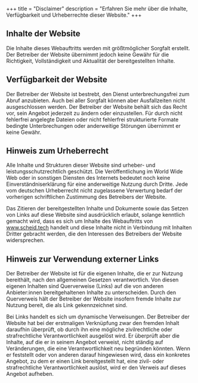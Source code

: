 +++
title = "Disclaimer"
description = "Erfahren Sie mehr über die Inhalte, Verfügbarkeit und Urheberrechte dieser Website."
+++

## Inhalte der Website 

Die Inhalte dieses Webauftritts werden mit größtmöglicher Sorgfalt erstellt. Der Betreiber der Website übernimmt jedoch keine Gewähr für die Richtigkeit, Vollständigkeit und Aktualität der bereitgestellten Inhalte.

<!--more-->

## Verfügbarkeit der Website 

Der Betreiber der Website ist bestrebt, den Dienst unterbrechungsfrei zum Abruf anzubieten. Auch bei aller Sorgfalt können aber Ausfallzeiten nicht ausgeschlossen werden. Der Betreiber der Website behält sich das Recht vor, sein Angebot jederzeit zu ändern oder einzustellen. Für durch nicht fehlerfrei angelegte Dateien oder nicht fehlerfrei strukturierte Formate bedingte Unterbrechungen oder anderweitige Störungen übernimmt er keine Gewähr.

## Hinweis zum Urheberrecht 

Alle Inhalte und Strukturen dieser Website sind urheber- und leistungsschutzrechtlich geschützt. Die Veröffentlichung im World Wide Web oder in sonstigen Diensten des Internets bedeutet noch keine Einverständniserklärung für eine anderweitige Nutzung durch Dritte. Jede vom deutschen Urheberrecht nicht zugelassene Verwertung bedarf der vorherigen schriftlichen Zustimmung des Betreibers der Website.

Das Zitieren der bereitgestellten Inhalte und Dokumente sowie das Setzen von Links auf diese Website sind ausdrücklich erlaubt, solange kenntlich gemacht wird, dass es sich um Inhalte des Webauftritts von www.scheid.tech handelt und diese Inhalte nicht in Verbindung mit Inhalten Dritter gebracht werden, die den Interessen des Betreibers der Website widersprechen.

## Hinweis zur Verwendung externer Links 

Der Betreiber der Website ist für die eigenen Inhalte, die er zur Nutzung bereithält, nach den allgemeinen Gesetzen verantwortlich. Von diesen eigenen Inhalten sind Querverweise (Links) auf die von anderen Anbieter:innen bereitgehaltenen Inhalte zu unterscheiden. Durch den Querverweis hält der Betreiber der Website insofern fremde Inhalte zur Nutzung bereit, die als Link gekennzeichnet sind.

Bei Links handelt es sich um dynamische Verweisungen. Der Betreiber der Website hat bei der erstmaligen Verknüpfung zwar den fremden Inhalt daraufhin überprüft, ob durch ihn eine mögliche zivilrechtliche oder strafrechtliche Verantwortlichkeit ausgelöst wird. Er überprüft aber die Inhalte, auf die er in seinem Angebot verweist, nicht ständig auf Veränderungen, die eine Verantwortlichkeit neu begründen könnten. Wenn er feststellt oder von anderen darauf hingewiesen wird, dass ein konkretes Angebot, zu dem er einen Link bereitgestellt hat, eine zivil- oder strafrechtliche Verantwortlichkeit auslöst, wird er den Verweis auf dieses Angebot aufheben.